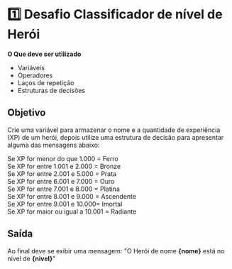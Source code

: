 
# 1️⃣ Desafio Classificador de nível de Herói

**O Que deve ser utilizado**

- Variáveis
- Operadores
- Laços de repetição
- Estruturas de decisões

## Objetivo

Crie uma variável para armazenar o nome e a quantidade de experiência (XP) de um herói, depois utilize uma estrutura de decisão para apresentar alguma das mensagens abaixo:

Se XP for menor do que 1.000 = Ferro <br>
Se XP for entre 1.001 e 2.000 = Bronze <br>
Se XP for entre 2.001 e 5.000 = Prata <br>
Se XP for entre 6.001 e 7.000 = Ouro <br>
Se XP for entre 7.001 e 8.000 = Platina <br>
Se XP for entre 8.001 e 9.000 = Ascendente <br>
Se XP for entre 9.001 e 10.000= Imortal <br>
Se XP for maior ou igual a 10.001 = Radiante <br>

## Saída

Ao final deve se exibir uma mensagem:
"O Herói de nome **{nome}** está no nível de **{nivel}**"



